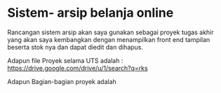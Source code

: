 # Sistem- arsip belanja online 
Rancangan sistem arsip akan saya gunakan sebagai proyek tugas akhir yang akan saya kembangkan
dengan menampilkan front end tampilan beserta stok nya dan dapat diedit dan dihapus.

Adapun  file Proyek selama UTS adalah :
https://drive.google.com/drive/u/1/search?q=rks

Adapun Bagian-bagian  proyek adalah 
<b>


 
